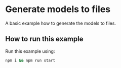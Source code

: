 # Generate models to files

A basic example how to generate the models to files.

## How to run this example
Run this example using:

```sh
npm i && npm run start
```
